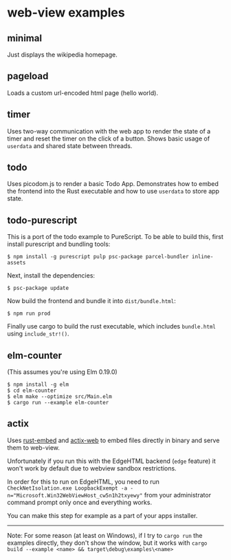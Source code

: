# web-view examples

## minimal
Just displays the wikipedia homepage.

## pageload
Loads a custom url-encoded html page (hello world).

## timer
Uses two-way communication with the web app to render the state of a timer and reset the timer on the click of a button. Shows basic usage of `userdata` and shared state between threads.

## todo
Uses picodom.js to render a basic Todo App. Demonstrates how to embed the frontend into the Rust executable and how to use `userdata` to store app state.

## todo-purescript
This is a port of the todo example to PureScript.
To be able to build this, first install purescript and bundling tools:
```
$ npm install -g purescript pulp psc-package parcel-bundler inline-assets
```
Next, install the dependencies:
```
$ psc-package update
```
Now build the frontend and bundle it into `dist/bundle.html`:
```
$ npm run prod
```
Finally use cargo to build the rust executable, which includes `bundle.html` using `include_str!()`.

## elm-counter

(This assumes you're using Elm 0.19.0)

```
$ npm install -g elm
$ cd elm-counter
$ elm make --optimize src/Main.elm
$ cargo run --example elm-counter
```

## actix

Uses [rust-embed](https://github.com/pyros2097/rust-embed) and [actix-web](https://github.com/actix/actix-web) to embed files directly in binary and serve them to web-view.

Unfortunately if you run this with the EdgeHTML backend (`edge` feature) it won't work by default due to webview sandbox restrictions.

In order for this to run on EdgeHTML, you need to run `CheckNetIsolation.exe LoopbackExempt -a -n="Microsoft.Win32WebViewHost_cw5n1h2txyewy"` from your administrator command prompt only once and everything works.

You can make this step for example as a part of your apps installer.

---

Note: For some reason (at least on Windows), if I try to `cargo run` the examples directly, they don't show the window, but it works with `cargo build --example <name> && target\debug\examples\<name>`

